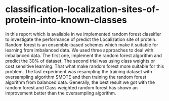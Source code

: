 # classification-localization-sites-of-protein-into-known-classes

In this report which is available in we implemented random forest classifier to investigate the performance of predict the
Localization site of protein. Random forest is an ensemble-based schemes which make it suitable
for learning from imbalanced data.
We used three approaches to deal with imbalanced data. The first one, implement the random
forest algorithm and predict the 30% of dataset. The second trial was using class weights or cost
sensitive learning. That what make random forest more suitable for this problem. 
The last experiment was resampling the training dataset with oversampling algorithm SMOTE and
then training the random forest algorithm from balanced data. Generally, the best result we got with 
the random forest and Class weighted random forest has shown an improvement better than the oversampling algorithm.
